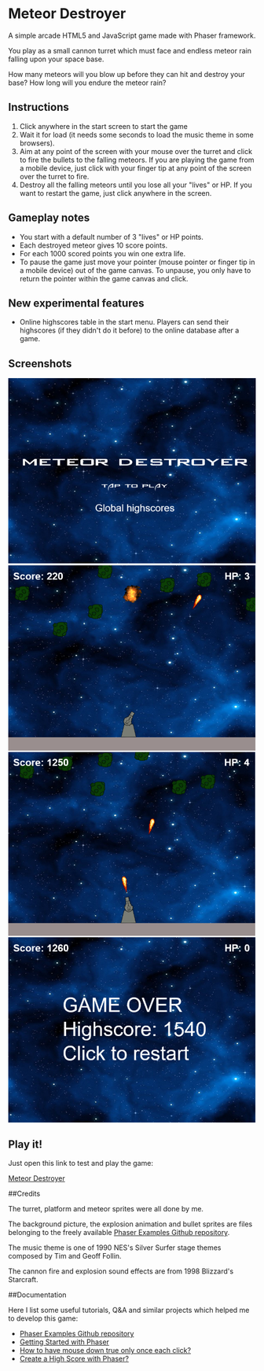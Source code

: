 # Meteor Destroyer

A simple arcade HTML5 and JavaScript game made with Phaser framework.

You play as a small cannon turret which must face and endless meteor rain falling upon your space base.

How many meteors will you blow up before they can hit and destroy your base? How long will you endure the meteor rain?

## Instructions
1. Click anywhere in the start screen to start the game
2. Wait it for load (it needs some seconds to load the music theme in some browsers).
3. Aim at any point of the screen with your mouse over the turret and click to fire the bullets to the falling meteors. If you are playing the game from a mobile
device, just click with your finger tip at any point of the screen over the turret to fire.
4. Destroy all the falling meteors until you lose all your "lives" or HP. If you want to restart the game, just click anywhere in the screen.


## Gameplay notes
- You start with a default number of 3 "lives" or HP points.
- Each destroyed meteor gives 10 score points.
- For each 1000 scored points you win one extra life.
- To pause the game just move your pointer (mouse pointer or finger tip in a mobile device) out of the game canvas. To unpause, you only have to return the 
pointer within the game canvas and click.

## New experimental features

- Online highscores table in the start menu. Players can send their highscores (if they didn't do it before) to the online database after a game.

## Screenshots

![startscreen](startscreen.png)
![gameplay 1](gameplay1.png)
![gameplay 2](gameplay2.png)
![gameplay 3](gameplay3.png)


## Play it!

Just open this link to test and play the game: 

[Meteor Destroyer](http://meteor-destroyer.herokuapp.com/)

##Credits

The turret, platform and meteor sprites were all done by me. 

The background picture, the explosion animation and bullet sprites are files belonging to the freely available [Phaser Examples Github repository](https://github.com/photonstorm/phaser-examples).

The music theme is one of 1990 NES's Silver Surfer stage themes composed by Tim and Geoff Follin.

The cannon fire and explosion sound effects are from 1998 Blizzard's Starcraft.

##Documentation

Here I list some useful tutorials, Q&A and similar projects which helped me to develop this game: 

- [Phaser Examples Github repository](https://github.com/photonstorm/phaser-examples)
- [Getting Started with Phaser](http://phaser.io/tutorials/getting-started)
- [How to have mouse down true only once each click? ](http://www.html5gamedevs.com/topic/1698-how-to-have-mouse-down-true-only-once-each-click/)
- [Create a High Score with Phaser?](http://www.html5gamedevs.com/topic/22749-create-a-high-score-with-phaser/)




